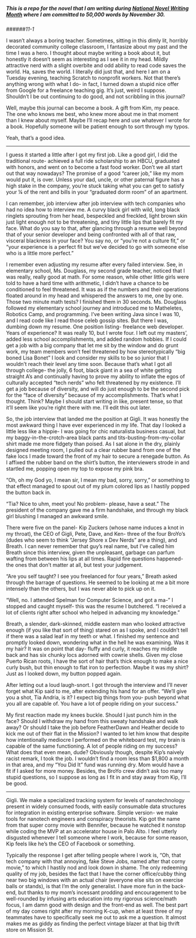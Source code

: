 ##### This is a repo for the novel that I am writing during [National Novel Writing Month](http://nanowrimo.org/) where I am committed to 50,000 words by November 30. 

######_11-1_ 


I wasn’t always a boring teacher. Sometimes, sitting in this dimly lit, horribly decorated community college classroom, I fantasize about my past and the time I was a hero. I thought about maybe writing a book about it, but honestly it doesn’t seem as interesting as I see it in my head. Mildly attractive nerd with a slight overbite and odd ability to read code saves the world. Ha, saves the world. I literally did just that, and here I am on a Tuesday evening, teaching Scratch to nonprofit workers. Not that there’s anything wrong with what I do- in fact, I turned down a stupid nice offer from Google for a freelance teaching gig. It’s just, weird I suppose. Shouldn’t I be out continuing to do good, and not scribbling in this journal? 

Well, maybe this journal can become a book. A gift from Kim, my peace. The one who knows me best, who knew more about me in that moment than I knew about myself. Maybe I’ll recap here and use whatever I wrote for a book. Hopefully someone will be patient enough to sort through my typos. 

Yeah, that’s a good idea. 

---

I guess it started a little after I got my first job. Like a good girl, I did the traditional route- achieved a full ride scholarship to an HBCU, graduated with honors, and went on to become a fast food worker. Don’t we all start out that way nowadays? The promise of a good “career job,” like my mom would put it, is over. Unless your dad, uncle, or other paternal figure has a high stake in the company, you’re stuck taking what you can get to satisfy your ¼ of the rent and bills in your “graduated dorm room” of an apartment. 

I can remember, job interview after job interview with tech companies who had no idea how to interview me. A curvy black girl with wild, long black ringlets sprouting from her head, bespeckled and freckled, light brown skin just light enough not to be threatening, and tiny little lips that barely fit my face. What do you say to that, after glancing through a resume well beyond that of your senior developer and being confronted with all of that raw, visceral blackness in your face? You say no, or “you’re not a culture fit,” or “your experience is a perfect fit but we’ve decided to go with someone else who is a little more perfect.” 

I remember even adjusting my resume after every failed interview. See, in elementary school, Ms. Douglass, my second grade teacher, noticed that I was really, really good at math. For some reason, while other little girls were told to have a hard time with arithmetic, I didn’t have a chance to be conditioned to feel threatened. It was as if the numbers and their operations floated around in my head and whispered the answers to me, one by one. Those two minute math tests? I finished them in 30 seconds. Ms. Douglass followed my elementary school journey and introduced me to Matheletes, Robotics Camp, and programming. I’ve been writing Java since I was 10, and I read code like I read those celeb gossip sites. But there I was, dumbing down my resume. 
One position listing- freelance web developer. Years of experience? It was really 10, but I wrote four. I left out my masters’, added less school accomplishments, and added random hobbies. If I could get a job with a big company that let me sit by the window and do grunt work, my team members won’t feel threatened by how stereotypically “big boned Lisa Bonet” I look and consider my skills to be so junior that I wouldn’t reach their level any time soon. Because that’s what I got all through college- the jolly, 6 foot, black giant in a sea of white getting straight A’s and continually having to prove my ability to inflate the egos of culturally accepted “tech nerds” who felt threatened by my existence. I’ll get a job because of diversity, and will do just enough to be the second pick for the “face of diversity” because of my accomplishments. That’s what I thought. Think? Maybe I should start writing in like, present tense, so that it’ll seem like you’re right there with me. I’ll edit this out later. 

So, the job interview that landed me the position at Gigli. It was honestly the most awkward thing I have ever experienced in my life. That day I looked a little less like a hippie- I was going for chic naturalista business casual, but my baggy-in-the-crotch-area black pants and tits-busting-from-my-collar shirt made me more fidgety than poised. As I sat alone in the dry, plainly designed meeting room, I pulled out a clear rubber band from one of the fake locs I made toward the front of my hair to secure a renegade button. As I affixed the rubber band on the shirt’s button, the interviewers strode in and startled me, popping open my top to expose my pink bra. 

“Oh, oh my God yo, I mean sir, I mean my bad, sorry, sorry,” or something to that effect managed to spout out of my plum colored lips as I hastily popped the button back in. 

“Tia? Nice to uhm, meet you! No problem- please, have a seat.” The president of the company gave me a firm handshake, and through my black girl blushing I managed an awkward smile. 

There were five on the panel- Kip Zuckers (whose name induces a knot in my throat), the CEO of Gigli, Pete, Dave, and Ken- three of the four BroYo’s (dudes who seem to think “Jersey Shore x Dev Nerds” are a thing), and Breath. I can never remember that guy’s real name, but I’ve called him Breath since this interview, given the unpleasant, garbage can parfum wafting from between his lips at all times. Rapid fire questions happened- the ones that don’t matter at all, but test your judgement.

 “Are you self taught? I see you freelanced for four years,” Breath asked through the barrage of questions. He seemed to be looking at me a bit more intensely than the others, but I was never able to pick up on it. 

“Well, no. I attended Spelman for Computer Science, and got a ma-” I stopped and caught myself- this was the resume I butchered. “I received a lot of clients right after school who helped in advancing my knowledge.” 

Breath, a slender, dark-skinned, middle eastern man who looked attractive enough (if you like that sort of thing) stared on as I spoke, and I couldn’t tell if there was a salad leaf in my teeth or what. I finished my sentence and promptly looked down, wondering what in the hell he was examining. Was it my hair? It was on point that day- fluffy and curly, it reaches my middle back and has six chunky locs adorned with cowrie shells. Given my close Puerto Rican roots, I have the sort of hair that’s thick enough to make a nice curly bush, but thin enough to flat iron to perfection. Maybe it was my shirt? Just as I looked down, my button popped again. 

After letting out a loud laugh-snort. I got through the interview and I’ll never forget what Kip said to me, after extending his hand for an offer. “We’ll give you a shot, Tia Andria, is it? I expect big things from you- push beyond what you all are capable of. You have a lot of people riding on your success.” 

My first reaction made my knees buckle. Should I just punch him in the face? Should I withdraw my hand from this sweaty handshake and walk away? Or should I take the job before FeatherDawn and Heather decide to kick me out of their flat in the Mission? I wanted to let him know that despite how intentionally mediocre I performed on the whiteboard test, my brain is capable of the same functioning. A lot of people riding on my success? What does that even mean, dude? Obviously though, despite Kip’s naively racist remark, I took the job. I wouldn’t find a room less than $1,800 a month in that area, and my “You Did It” fund was running dry. Mom would have a fit if I asked for more money. Besides, the BroYo crew didn’t ask too many stupid questions, so I suppose as long as I fit in and stay away from Kip, I’ll be good. 

---

Gigli. We make a specialized tracking system for levels of nanotechnology present in widely consumed foods, with easily consumable data structures for integration in existing enterprise software. Simple version- we make tools for nanotech engineers and conspiracy theorists. Kip got the name from that super corny movie with Bennifer, because he watched it nonstop while coding the MVP at an accelerator house in Palo Alto. I feel utterly disgusted whenever I tell someone where I work, because for some reason, Kip feels like he’s the CEO of Facebook or something. 

Typically the response I get after telling people where I work is, “Oh, that tech company with that annoying, fake Steve Jobs, named after that corny movie,” to which I hastily nod and look down in shame. The only redeeming quality of my job, besides the fact that I have the corner office/cubby thing near two big windows with an actual chair (everyone else sits on exercise balls or stands), is that I’m the only generalist. I have more fun in the back-end, but thanks to my mom’s incessant prodding and encouragement to be well-rounded by infusing arts education into my rigorous science/math focus, I am damn good with design and the front-end as well. The best part of my day comes right after my morning K-cup, when at least three of my teammates have to specifically seek me out to ask me a question. It almost makes me as giddy as finding the perfect vintage blazer at that big thrift store on Mission St. 